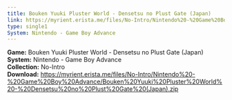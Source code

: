 ```yaml
---
title: Bouken Yuuki Pluster World - Densetsu no Plust Gate (Japan)
link: https://myrient.erista.me/files/No-Intro/Nintendo%20-%20Game%20Boy%20Advance/Bouken%20Yuuki%20Pluster%20World%20-%20Densetsu%20no%20Plust%20Gate%20(Japan).zip
type: single1
System: Nintendo - Game Boy Advance
---
```

<b>Game:</b> Bouken Yuuki Pluster World - Densetsu no Plust Gate (Japan)<br>
<b>System:</b> Nintendo - Game Boy Advance<br>
<b>Collection:</b> No-Intro<br>
<b>Download:</b> https://myrient.erista.me/files/No-Intro/Nintendo%20-%20Game%20Boy%20Advance/Bouken%20Yuuki%20Pluster%20World%20-%20Densetsu%20no%20Plust%20Gate%20(Japan).zip